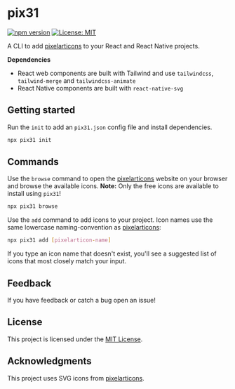 # pix31

[![npm version](https://badge.fury.io/js/%40c14mx%2Fpix31.svg)](https://www.npmjs.com/package/@c14mx/pix31)
[![License: MIT](https://img.shields.io/badge/License-MIT-yellow.svg)](https://opensource.org/licenses/MIT)

A CLI to add [pixelarticons](https://pixelarticons.com/) to your React and React Native projects.

**Dependencies**
* React web components are built with Tailwind and use `tailwindcss`, `tailwind-merge` and `tailwindcss-animate`
* React Native components are built with `react-native-svg`

## Getting started

Run the `init` to add an `pix31.json` config file and install dependencies.

```bash
npx pix31 init
```

## Commands

Use the `browse` command to open the [pixelarticons](https://pixelarticons.com/) website on your browser and browse the available icons. **Note:** Only the free icons are available to install using `pix31`!

```bash
npx pix31 browse
```

Use the `add` command to add icons to your project. Icon names use the same lowercase naming-convention as [pixelarticons](https://pixelarticons.com/):

```bash
npx pix31 add [pixelarticon-name]
```

If you type an icon name that doesn't exist, you'll see a suggested list of icons that most closely match your input.


## Feedback

If you have feedback or catch a bug open an issue!

## License

This project is licensed under the [MIT License](LICENSE).

## Acknowledgments

This project uses SVG icons from [pixelarticons](https://pixelarticons.com/).
